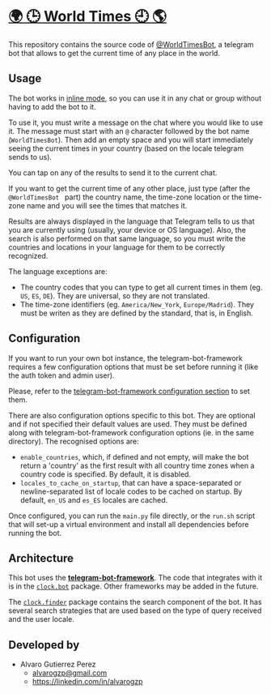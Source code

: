 # [🌍 🕒 World Times 🕘 🌎](https://t.me/WorldTimesBot)

This repository contains the source code of [@WorldTimesBot](https://t.me/WorldTimesBot),
a telegram bot that allows to get the current time of any place in the world.


## Usage

The bot works in [inline mode](https://core.telegram.org/bots/inline),
so you can use it in any chat or group without having to add the bot to it.

To use it, you must write a message on the chat where you would like to use it.
The message must start with an `@` character followed by the bot name (`WorldTimesBot`).
Then add an empty space and you will start immediately seeing the current times
in your country (based on the locale telegram sends to us).

You can tap on any of the results to send it to the current chat.

If you want to get the current time of any other place, just type (after the `@WorldTimesBot ` part)
the country name, the time-zone location or the time-zone name and you will see the times
that matches it.

Results are always displayed in the language that Telegram tells to us that you are currently using
(usually, your device or OS language).
Also, the search is also performed on that same language, so you must write the countries and
locations in your language for them to be correctly recognized.

The language exceptions are:
  - The country codes that you can type to get all current times
    in them (eg. `US`, `ES`, `DE`).
    They are universal, so they are not translated.
  - The time-zone identifiers (eg. `America/New_York`, `Europe/Madrid`).
    They must be writen as they are defined by the standard, that is, in English.


## Configuration

If you want to run your own bot instance,
the telegram-bot-framework requires a few configuration options
that must be set before running it (like the auth token and admin user).

Please, refer to the [telegram-bot-framework configuration section](https://github.com/alvarogzp/telegram-bot-framework#configuration)
to set them.

There are also configuration options specific to this bot.
They are optional and if not specified their default values are used.
They must be defined along with telegram-bot-framework configuration options (ie. in the same directory).
The recognised options are:
 - `enable_countries`, which, if defined and not empty, will make the bot return a 'country' as the first result with all country time zones when a country code is specified. By default, it is disabled.
 - `locales_to_cache_on_startup`, that can have a space-separated or newline-separated list of locale codes to be cached on startup. By default, `en_US` and `es_ES` locales are cached.

Once configured, you can run the `main.py` file directly, or the
`run.sh` script that will set-up a virtual environment and install
all dependencies before running the bot.


## Architecture

This bot uses the [**telegram-bot-framework**](https://github.com/alvarogzp/telegram-bot-framework).
The code that integrates with it is in the [`clock.bot`](clock/bot) package.
Other frameworks may be added in the future.

The [`clock.finder`](clock/finder) package contains the search component of the bot.
It has several search strategies that are used based on the type of query received and the user locale.


## Developed by

- Alvaro Gutierrez Perez
  - alvarogzp@gmail.com
  - https://linkedin.com/in/alvarogzp
